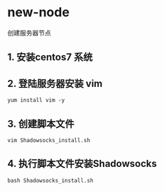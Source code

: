 # new-node
创建服务器节点

## 1. 安装centos7 系统 
## 2. 登陆服务器安装 vim 
   `yum install vim -y` 
## 3. 创建脚本文件
  `vim Shadowsocks_install.sh`
## 4. 执行脚本文件安装Shadowsocks
  `bash Shadowsocks_install.sh`
